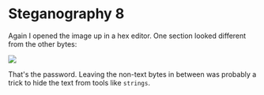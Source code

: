 # Steganography 8

Again I opened the image up in a hex editor. One section looked different from the other bytes:

![](https://i.imgur.com/VaJnaXZ.png)

That's the password. Leaving the non-text bytes in between was probably a trick to hide the text from tools like `strings`.
